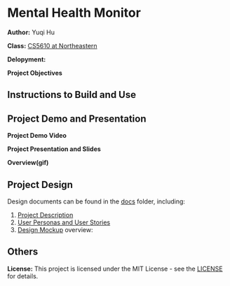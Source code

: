 # Mental Health Monitor
**Author:** Yuqi Hu

**Class:** [CS5610 at Northeastern](https://johnguerra.co/classes/webDevelopment_fall_2023/)

**Delopyment:**

**Project Objectives**

## Instructions to Build and Use

## Project Demo and Presentation
**Project Demo Video**

**Project Presentation and Slides**

**Overview(gif)**

## Project Design
Design documents can be found in the [docs](docs) folder, including:
1. [Project Description]()
2. [User Personas and User Stories]()
3. [Design Mockup]()  overview:

## Others
**License:** This project is licensed under the MIT License - see the [LICENSE](LICENSE) for details.
